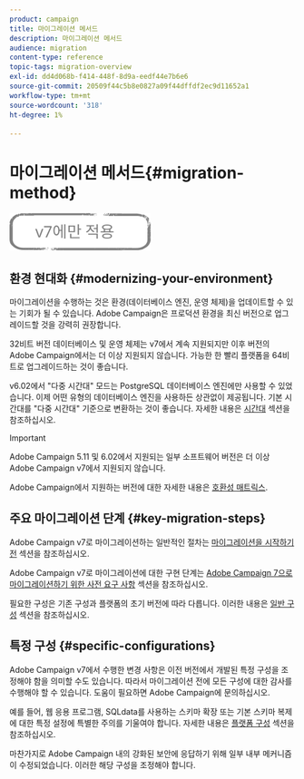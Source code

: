 ```yaml
---
product: campaign
title: 마이그레이션 메서드
description: 마이그레이션 메서드
audience: migration
content-type: reference
topic-tags: migration-overview
exl-id: dd4d068b-f414-448f-8d9a-eedf44e7b6e6
source-git-commit: 20509f44c5b8e0827a09f44dffdf2ec9d11652a1
workflow-type: tm+mt
source-wordcount: '318'
ht-degree: 1%

---
```


# 마이그레이션 메서드{#migration-method}

![](../../assets/v7-only.svg)

## 환경 현대화 {#modernizing-your-environment}

마이그레이션을 수행하는 것은 환경(데이터베이스 엔진, 운영 체제)을 업데이트할 수 있는 기회가 될 수 있습니다. Adobe Campaign은 프로덕션 환경을 최신 버전으로 업그레이드할 것을 강력히 권장합니다.

32비트 버전 데이터베이스 및 운영 체제는 v7에서 계속 지원되지만 이후 버전의 Adobe Campaign에서는 더 이상 지원되지 않습니다. 가능한 한 빨리 플랫폼을 64비트로 업그레이드하는 것이 좋습니다.

v6.02에서 &quot;다중 시간대&quot; 모드는 PostgreSQL 데이터베이스 엔진에만 사용할 수 있었습니다. 이제 어떤 유형의 데이터베이스 엔진을 사용하든 상관없이 제공됩니다. 기본 시간대를 &quot;다중 시간대&quot; 기준으로 변환하는 것이 좋습니다. 자세한 내용은 [시간대](../../migration/using/general-configurations.md#time-zones) 섹션을 참조하십시오.

>[!IMPORTANT]
>
>Adobe Campaign 5.11 및 6.02에서 지원되는 일부 소프트웨어 버전은 더 이상 Adobe Campaign v7에서 지원되지 않습니다.
>
>Adobe Campaign에서 지원하는 버전에 대한 자세한 내용은 [호환성 매트릭스](../../rn/using/compatibility-matrix.md).

## 주요 마이그레이션 단계 {#key-migration-steps}

Adobe Campaign v7로 마이그레이션하는 일반적인 절차는 [마이그레이션을 시작하기 전](../../migration/using/before-starting-migration.md) 섹션을 참조하십시오.

Adobe Campaign v7로 마이그레이션에 대한 구현 단계는 [Adobe Campaign 7으로 마이그레이션하기 위한 사전 요구 사항](../../migration/using/prerequisites-for-migration-to-adobe-campaign-7.md) 섹션을 참조하십시오.

필요한 구성은 기존 구성과 플랫폼의 초기 버전에 따라 다릅니다. 이러한 내용은 [일반 구성](../../migration/using/general-configurations.md) 섹션을 참조하십시오.

## 특정 구성 {#specific-configurations}

Adobe Campaign v7에서 수행한 변경 사항은 이전 버전에서 개발된 특정 구성을 조정해야 함을 의미할 수도 있습니다. 따라서 마이그레이션 전에 모든 구성에 대한 감사를 수행해야 할 수 있습니다. 도움이 필요하면 Adobe Campaign에 문의하십시오.

예를 들어, 웹 응용 프로그램, SQLdata를 사용하는 스키마 확장 또는 기본 스키마 복제에 대한 특정 설정에 특별한 주의를 기울여야 합니다. 자세한 내용은 [플랫폼 구성](../../migration/using/configuring-your-platform.md) 섹션을 참조하십시오.

마찬가지로 Adobe Campaign 내의 강화된 보안에 응답하기 위해 일부 내부 메커니즘이 수정되었습니다. 이러한 해당 구성을 조정해야 합니다.
